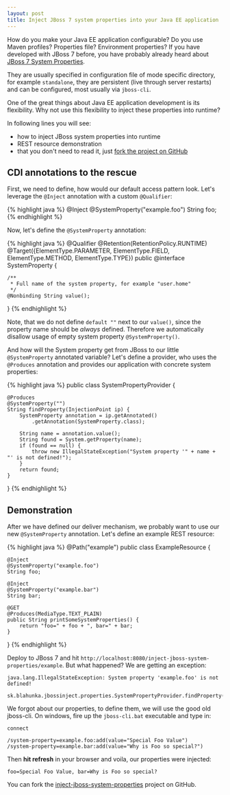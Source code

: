 ```yaml
---
layout: post
title: Inject JBoss 7 system properties into your Java EE application
---
```


How do you make your Java EE application configurable? Do you use Maven profiles? Properties file? Environment properties?
If you have developed with JBoss 7 before, you have probably already heard about [JBoss 7 System Properties](https://community.jboss.org/wiki/JBossAS7SystemProperties).

They are usually specified in configuration file of mode specific directory, for example ```standalone```, they are
persistent (live through server restarts) and can be configured, most usually via ```jboss-cli```.

One of the great things about Java EE application development is its flexibility. Why not use this flexibility to
inject these properties into runtime?

In following lines you will see:

* how to inject JBoss system properties into runtime
* REST resource demonstration
* that you don't need to read it, just [fork the project on GitHub](https://github.com/juraj-blahunka/site-examples/tree/master/inject-jboss-system-properties)


## CDI annotations to the rescue


First, we need to define, how would our default access pattern look. Let's leverage the ```@Inject``` annotation with a
custom ```@Qualifier```:

{% highlight java %}
@Inject
@SystemProperty("example.foo")
String foo;
{% endhighlight %}

Now, let's define the ```@SystemProperty``` annotation:

{% highlight java %}
@Qualifier
@Retention(RetentionPolicy.RUNTIME)
@Target({ElementType.PARAMETER, ElementType.FIELD, ElementType.METHOD, ElementType.TYPE})
public @interface SystemProperty {

	/**
	 * Full name of the system property, for example "user.home"
	 */
	@Nonbinding String value();

}
{% endhighlight %}

Note, that we do not define ```default ""``` next to our ```value()```, since the property name should be *always* defined.
Therefore we automatically disallow usage of empty system property ```@SystemProperty()```.

And how will the System property get from JBoss to our little ```@SystemProperty``` annotated variable?
Let's define a provider, who uses the ```@Produces``` annotation and provides our application with
concrete system properties:

{% highlight java %}
public class SystemPropertyProvider {

	@Produces
	@SystemProperty("")
	String findProperty(InjectionPoint ip) {
		SystemProperty annotation = ip.getAnnotated()
			.getAnnotation(SystemProperty.class);

		String name = annotation.value();
		String found = System.getProperty(name);
		if (found == null) {
			throw new IllegalStateException("System property '" + name + "' is not defined!");
		}
		return found;
	}

}
{% endhighlight %}


## Demonstration

After we have defined our deliver mechanism, we probably want to use our new ```@SystemProperty``` annotation.
Let's define an example REST resource:

{% highlight java %}
@Path("example")
public class ExampleResource {

	@Inject
	@SystemProperty("example.foo")
	String foo;

	@Inject
	@SystemProperty("example.bar")
	String bar;

	@GET
	@Produces(MediaType.TEXT_PLAIN)
	public String printSomeSystemProperties() {
		return "foo=" + foo + ", bar=" + bar;
	}

}
{% endhighlight %}

Deploy to JBoss 7 and hit ```http://localhost:8080/inject-jboss-system-properties/example```.
But what happened? We are getting an exception:

```
java.lang.IllegalStateException: System property 'example.foo' is not defined!
	sk.blahunka.jbossinject.properties.SystemPropertyProvider.findProperty(SystemPropertyProvider.java:15)
```

We forgot about our properties, to define them, we will use the good old jboss-cli.
On windows, fire up the ```jboss-cli.bat``` executable and type in:

```
connect

/system-property=example.foo:add(value="Special Foo Value")
/system-property=example.bar:add(value="Why is Foo so special?")
```

Then **hit refresh** in your browser and voila, our properties were injected:

```
foo=Special Foo Value, bar=Why is Foo so special?
```

You can fork the [inject-jboss-system-properties](https://github.com/juraj-blahunka/site-examples/tree/master/inject-jboss-system-properties) project on GitHub.
